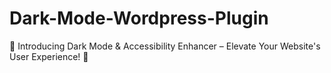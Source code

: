 # Dark-Mode-Wordpress-Plugin
🌙 Introducing Dark Mode &amp; Accessibility Enhancer – Elevate Your Website's User Experience! 🌙
